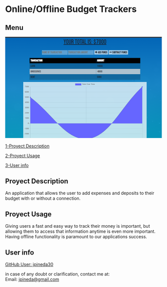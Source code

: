 # Online/Offline Budget Trackers 

## Menu

![preview](public\img\preview.bmp)

[1-Proyect Description](##Proyect-Description)

[2-Proyect Usage](##Proyect-Usage)

[3-User info](##User-info)


## Proyect Description

An application that allows the user to add expenses and deposits to their budget with or without a connection. 


## Proyect Usage

Giving users a fast and easy way to track their money is important, but allowing them to access that information anytime is even more important. Having offline functionality is paramount to our applications success.


## User info

[GitHub User: jpineda30](https://github.com/jpineda30)

in case of any doubt or clarification, contact me at:  
Email: jpineda@gmail.com